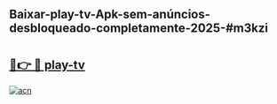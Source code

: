 ## Baixar-play-tv-Apk-sem-anúncios-desbloqueado-completamente-2025-#m3kzi

# <h2><a href="https://ainizakaria.my?title=play-tv&ref=22M">🔗👉 🔴 play-tv</a></h2>

[![acn](https://github.com/user-attachments/assets/0f9c940e-d8b0-45ae-aac7-cd30a18b3e1c)](https://ainizakaria.my?title=play-tv&ref=22M)

